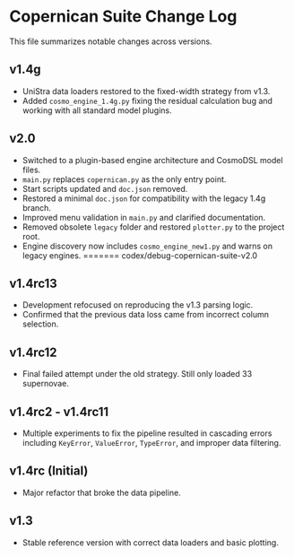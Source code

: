 # Copernican Suite Change Log

This file summarizes notable changes across versions.

## v1.4g
- UniStra data loaders restored to the fixed-width strategy from v1.3.
- Added `cosmo_engine_1.4g.py` fixing the residual calculation bug and working with all standard model plugins.

## v2.0
- Switched to a plugin-based engine architecture and CosmoDSL model files.
- `main.py` replaces `copernican.py` as the only entry point.
- Start scripts updated and `doc.json` removed.
- Restored a minimal `doc.json` for compatibility with the legacy 1.4g branch.
- Improved menu validation in `main.py` and clarified documentation.
- Removed obsolete `legacy` folder and restored `plotter.py` to the project root.
- Engine discovery now includes `cosmo_engine_new1.py` and warns on legacy engines.
=======
codex/debug-copernican-suite-v2.0


## v1.4rc13
- Development refocused on reproducing the v1.3 parsing logic.
- Confirmed that the previous data loss came from incorrect column selection.

## v1.4rc12
- Final failed attempt under the old strategy. Still only loaded 33 supernovae.

## v1.4rc2 - v1.4rc11
- Multiple experiments to fix the pipeline resulted in cascading errors including `KeyError`, `ValueError`, `TypeError`, and improper data filtering.

## v1.4rc (Initial)
- Major refactor that broke the data pipeline.

## v1.3
- Stable reference version with correct data loaders and basic plotting.

